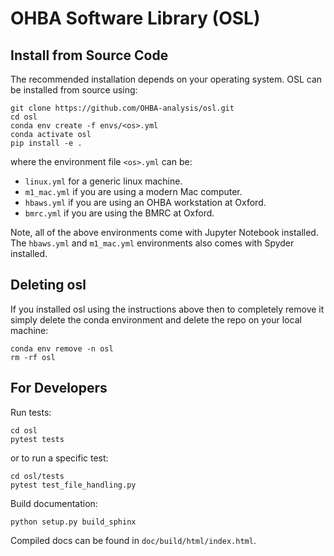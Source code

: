 OHBA Software Library (OSL)
===========================

Install from Source Code
------------------------
The recommended installation depends on your operating system. OSL can be installed from source using:
```
git clone https://github.com/OHBA-analysis/osl.git
cd osl
conda env create -f envs/<os>.yml
conda activate osl
pip install -e .
```
where the environment file `<os>.yml` can be:

- `linux.yml` for a generic linux machine.
- `m1_mac.yml` if you are using a modern Mac computer.
- `hbaws.yml` if you are using an OHBA workstation at Oxford.
- `bmrc.yml` if you are using the BMRC at Oxford.

Note, all of the above environments come with Jupyter Notebook installed. The `hbaws.yml` and `m1_mac.yml` environments also comes with Spyder installed.

Deleting osl
------------
If you installed osl using the instructions above then to completely remove it simply delete the conda environment and delete the repo on your local machine:
```
conda env remove -n osl
rm -rf osl
```

For Developers
--------------
Run tests:
```
cd osl
pytest tests
```
or to run a specific test:
```
cd osl/tests
pytest test_file_handling.py
```

Build documentation:
```
python setup.py build_sphinx
```
Compiled docs can be found in `doc/build/html/index.html`.
